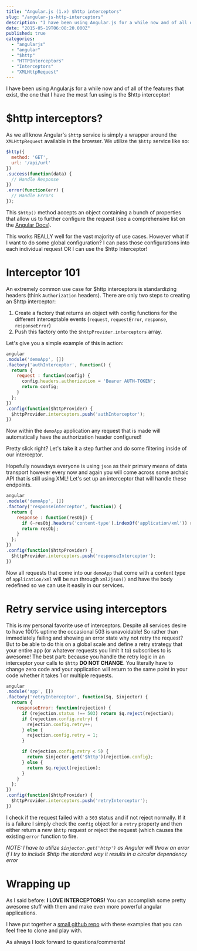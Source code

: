 ```yaml
---
title: "Angular.js (1.x) $http interceptors"
slug: "/angular-js-http-interceptors"
description: "I have been using Angular.js for a while now and of all of the features that exist, the one that I have the most fun using is the $http interceptor!"
date: "2015-05-19T06:08:20.000Z"
published: true
categories: 
  - "angularjs"
  - "angular"
  - "$http"
  - "HTTPInterceptors"
  - "Interceptors"
  - "XMLHttpRequest"
---
```


I have been using Angular.js for a while now and of all of the features that exist, the one that I have the most fun using is the $http interceptor!

# $http interceptors?

As we all know Angular's `$http` service is simply a wrapper around the `XMLHttpRequest` available in the browser. We utilize the `$http` service like so:

```javascript
$http({
  method: 'GET',
  url: '/api/url'
})
.success(function(data) {
  // Handle Response
})
.error(function(err) {
  // Handle Errors
});
```

This `$http()` method accepts an object containing a bunch of properties that allow us to further configure the request (see a comprehensive list on the [Angular Docs](https://docs.angularjs.org/api/ng/service/$http)). 

This works REALLY well for the vast majority of use cases. However what if I want to do some global configuration? I can pass those configurations into each individual request OR I can use the $http Interceptor!

# Interceptor 101
An extremely common use case for $http interceptors is standardizing headers (think `Authorization` headers). There are only two steps to creating an $http interceptor:
1. Create a factory that returns an object with config functions for the different interceptable events (`request`, `requestError`, `response`, `responseError`)
2. Push this factory onto the `$httpProvider.interceptors` array.


Let's give you a simple example of this in action:

```javascript
angular
.module('demoApp', [])
.factory('authInterceptor', function() {
  return {
    request : function(config) {
      config.headers.authorization = 'Bearer AUTH-TOKEN';
      return config;
    }
  };
})
.config(function($httpProvider) {
  $httpProvider.interceptors.push('authInterceptor');
})
```

Now within the `demoApp` application any request that is made will automatically have the authorization header configured!

Pretty slick right? Let's take it a step further and do some filtering inside of our interceptor. 

Hopefully nowadays everyone is using `json` as their primary means of data transport however every now and again you will come across some archaic API that is still using XML! Let's set up an interceptor that will handle these endpoints.

```javascript
angular
.module('demoApp', [])
.factory('responseInterceptor', function() {
  return {
    response : function(resObj) {
      if (~resObj.headers('content-type').indexOf('application/xml')) resObj.data = xml2json(resObj.data);
      return resObj;
    }
  };
})
.config(function($httpProvider) {
  $httpProvider.interceptors.push('responseInterceptor');
})
```

Now all requests that come into our `demoApp` that come with a content type of `application/xml` will be run through `xml2json()` and have the body redefined so we can use it easily in our services.

# Retry service using interceptors

This is my personal favorite use of interceptors. Despite all services desire to have 100% uptime the occasional 503 is unavoidable! So rather than immediately failing and showing an error state why not retry the request? But to be able to do this on a global scale and define a retry strategy that your entire app (or whatever requests you limit it to) subscribes to is awesome! The best part: because you handle the retry logic in an interceptor your calls to `$http` **DO NOT CHANGE**. You literally have to change zero code and your application will return to the same point in your code whether it takes 1 or multiple requests.

```javascript
angular
.module('app', [])
.factory('retryInterceptor', function($q, $injector) {
  return {
    responseError: function(rejection) {
      if (rejection.status !== 503) return $q.reject(rejection);
      if (rejection.config.retry) {
        rejection.config.retry++;
      } else {
        rejection.config.retry = 1;
      }

      if (rejection.config.retry < 5) {
        return $injector.get('$http')(rejection.config);
      } else {
        return $q.reject(rejection);
      }
    }
  };
})
.config(function($httpProvider) {
  $httpProvider.interceptors.push('retryInterceptor');
})
```

I check if the request failed with a `503` status and if not reject normally. If it is a failure I simply check the `config` object for a `retry` property and then either return a new `$http` request or reject the request (which causes the existing `error` function to fire.

_NOTE: I have to utilize `$injector.get('http')` as Angular will throw an error if I try to include $http the standard way it results in a circular dependency error_

# Wrapping up 
As I said before: **I LOVE INTERCEPTORS!** You can accomplish some pretty awesome stuff with them and make even more powerful angular applications.

I have put together a [small github repo](https://github.com/jshcrowthe/HTTPInterceptor-demo) with these examples that you can feel free to clone and play with. 

As always I look forward to questions/comments! 

